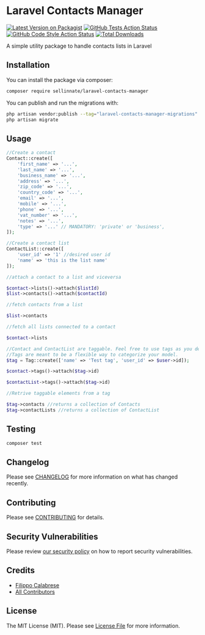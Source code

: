 # Laravel Contacts Manager

[![Latest Version on Packagist](https://img.shields.io/packagist/v/sellinnate/laravel-contacts-manager.svg?style=flat-square)](https://packagist.org/packages/sellinnate/laravel-contacts-manager)
[![GitHub Tests Action Status](https://img.shields.io/github/actions/workflow/status/sellinnate/laravel-contacts-manager/run-tests.yml?branch=main&label=tests&style=flat-square)](https://github.com/sellinnate/laravel-contacts-manager/actions?query=workflow%3Arun-tests+branch%3Amain)
[![GitHub Code Style Action Status](https://img.shields.io/github/actions/workflow/status/sellinnate/laravel-contacts-manager/fix-php-code-style-issues.yml?branch=main&label=code%20style&style=flat-square)](https://github.com/sellinnate/laravel-contacts-manager/actions?query=workflow%3A"Fix+PHP+code+style+issues"+branch%3Amain)
[![Total Downloads](https://img.shields.io/packagist/dt/sellinnate/laravel-contacts-manager.svg?style=flat-square)](https://packagist.org/packages/sellinnate/laravel-contacts-manager)

A simple utility package to handle contacts lists in Laravel


## Installation

You can install the package via composer:

```bash
composer require sellinnate/laravel-contacts-manager
```

You can publish and run the migrations with:

```bash
php artisan vendor:publish --tag="laravel-contacts-manager-migrations"
php artisan migrate
```

## Usage

```php
//Create a contact
Contact::create([
    'first_name' => '...',
    'last_name' => '...',
    'business_name' => '...',
    'address' => '...',
    'zip_code' => '...',
    'country_code' => '...',
    'email' => '...',
    'mobile' => '...',
    'phone' => '...',
    'vat_number' => '...',
    'notes' => '...',
    'type' => '...' // MANDATORY: 'private' or 'business',
]);

//Create a contact list
ContactList::create([
    'user_id' => '1' //desired user id
    'name' => 'this is the list name'
]);

//attach a contact to a list and viceversa

$contact->lists()->attach($listId)
$list->contacts()->attach($contactId)

//fetch contacts from a list

$list->contacts

//fetch all lists connected to a contact

$contact->lists

//Contact and ContactList are taggable. Feel free to use tags as you desire in your flow
//Tags are meant to be a flexible way to categorize your model.
$tag = Tag::create(['name' => 'Test tag', 'user_id' => $user->id]);

$contact->tags()->attach($tag->id)

$contactList->tags()->attach($tag->id)

//Retrive taggable elements from a tag

$tag->contacts //returns a collection of Contacts
$tag->contactLists //returns a collection of ContactList
```

## Testing

```bash
composer test
```

## Changelog

Please see [CHANGELOG](CHANGELOG.md) for more information on what has changed recently.

## Contributing

Please see [CONTRIBUTING](CONTRIBUTING.md) for details.

## Security Vulnerabilities

Please review [our security policy](../../security/policy) on how to report security vulnerabilities.

## Credits

- [Filippo Calabrese](https://github.com/filippocalabrese)
- [All Contributors](../../contributors)

## License

The MIT License (MIT). Please see [License File](LICENSE.md) for more information.
